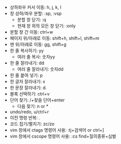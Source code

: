 - 상하좌우 커서 이동: h, j, k, l
- 창 상하/좌우 분할: :sp, :vsp
    - 분할 창 닫기: :q
    - 현재 창 외의 모든 창 닫기: :only
- 분할 창 간 이동: ctrl+w
- 페이지 위/아래로 이동: shift+h, shift+l, shift+m
- 맨 위/아래로 이동: gg, shift+g
- 한 줄 복사하기: yy
    - 여러 줄 복사: 숫자yy
- 한 줄 잘라내기: dd
    - 여러 줄 잘라내기: 숫자dd
- 한 줄 붙여 넣기: p
- 한 글자 잘라내기: x
- 한 문장 잘라내기: d.
- 블록 선택하기: ctrl+v
- 단어 찾기: /+찾을 단어+enter
    - 다음 찾기: n or *
- undo/redo, u/ctrl+r
- 이전 명령 반복: .
- 코드 접기/펼치기: zc/zo
- vim 창에서 ctags 명령어 사용: :tj+검색어 or ctrl+]
- vim 창에서 cscope 명령어 사용: :cs find+질의종류+심벌